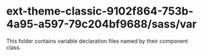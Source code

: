 # ext-theme-classic-9102f864-753b-4a95-a597-79c204bf9688/sass/var

This folder contains variable declaration files named by their component class.
